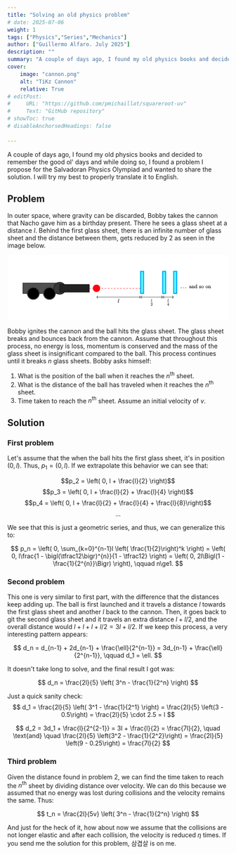 ```yaml
---
title: "Solving an old physics problem" 
# date: 2025-07-06
weight: 1
tags: ["Physics","Series","Mechanics"]
author: ["Guillermo Alfaro. July 2025"]
description: ""
summary: "A couple of days ago, I found my old physics books and decided to remember the good ol' days and while doing so, I found a problem I proposed for the Salvadoran Physics Olympiad and wanted to share the solution. I will try my best to properly translate from Spanish it to English."
cover:
    image: "cannon.png"
    alt: "TiKz Cannon"
    relative: True
# editPost:
#     URL: "https://github.com/pmichaillat/squareroot-uv"
#     Text: "GitHub repository"
# showToc: true
# disableAnchorsedHeadings: false

---
```


A couple of days ago, I found my old physics books and decided to remember the good ol' days and while doing so, I found a problem I propose for the Salvadoran Physics Olympiad and wanted to share the solution. I will try my best to properly translate it to English.

## Problem

In outer space, where gravity can be discarded, Bobby takes the cannon that Nacho gave him as a birthday present. There he sees a glass sheet at a distance $l$. Behind the first glass sheet, there is an infinite number of glass sheet and the distance between them, gets reduced by 2 as seen in the image below.

![cannon](cannon.png)

Bobby ignites the cannon and the ball hits the glass sheet. The glass sheet breaks and bounces back from the cannon. Assume that throughout this process, no energy is loss, momentum is conserved and the mass of the glass sheet is insignificant compared to the ball. This process continues until it breaks $n$ glass sheets. Bobby asks himself:

1. What is the position of the ball when it reaches the $n^{\text{th}}$ sheet.
2. What is the distance of the ball has traveled when it reaches the $n^{\text{th}}$ sheet.
3. Time taken to reach the $n^{\text{th}}$ sheet. Assume an initial velocity of $v$.


## Solution
### First problem

Let's assume that the when the ball hits the first glass sheet, it's in position $(0, l)$. Thus, $p_1 = (0, l)$. If we extrapolate this behavior we can see that:

$$p_2 = \left( 0, l + \frac{l}{2} \right)$$
$$p_3 = \left( 0, l + \frac{l}{2} + \frac{l}{4} \right)$$
$$p_4 = \left( 0, l + \frac{l}{2} + \frac{l}{4} +  \frac{l}{8}\right)$$
$$\dots$$

We see that this is just a geometric series, and thus, we can generalize this to:

$$
p_n = \left( 0, \sum_{k=0}^{n-1}l \left( \frac{1}{2}\right)^k \right) = \left( 0, l\frac{1 - \bigl(\tfrac12\bigr)^{n}}{1 - \tfrac12} \right) = \left( 0, 2l\Bigl(1 - \frac{1}{2^{n}}\Bigr) \right),
\qquad n\ge1.
$$

### Second problem
This one is very similar to first part, with the difference that the distances keep adding up. The ball is first launched and it travels a distance $l$ towards the first glass sheet and another $l$ back to the cannon. Then, it goes back to git the second glass sheet and it travels an extra distance $l + l/2$, and the overall distance would $l + l + l + l/2 = 3l + l/2$. If we keep this process, a very interesting pattern appears:

$$
d_n = d_{n-1} + 2d_{n-1} + \frac{\ell}{2^{n-1}} = 3d_{n-1} + \frac{\ell}{2^{n-1}},
\qquad d_1 = \ell.
$$

It doesn't take long to solve, and the final result I got was:

$$
d_n = \frac{2l}{5} \left( 3^n - \frac{1}{2^n} \right)
$$

Just a quick sanity check:
$$
d_1 = \frac{2l}{5} \left( 3^1 - \frac{1}{2^1} \right) = \frac{2l}{5} \left(3 - 0.5\right) = \frac{2l}{5} \cdot 2.5 = l
$$

$$
d_2 = 3d_1 + \frac{l}{2^{2-1}} = 3l + \frac{l}{2} = \frac{7l}{2}, \quad \text{and} \quad \frac{2l}{5} \left(3^2 - \frac{1}{2^2}\right) = \frac{2l}{5} \left(9 - 0.25\right) = \frac{7l}{2}
$$

### Third problem
Given the distance found in problem 2, we can find the time taken to reach the $n^{\text{th}}$ sheet by dividing distance over velocity. We can do this because we assumed that no energy was lost during collisions and the velocity remains the same. Thus:

$$
t_n = \frac{2l}{5v} \left( 3^n - \frac{1}{2^n} \right)
$$

And just for the heck of it, how about now we assume that the collisions are not longer elastic and after each collision, the velocity is reduced $\eta$ times. If you send me the solution for this problem, 삼겹살 is on me.